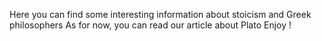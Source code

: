 Here you can find some interesting information about stoicism and Greek philosophers 
As for now, you can read our article about Plato
Enjoy !
